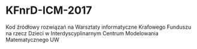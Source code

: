 # KFnrD-ICM-2017
Kod źródłowy rozwiązań na Warsztaty informatyczne Krafowego Funduszu na rzecz Dzieci w Interdyscyplinarnym Centrum Modelowania Matematycznego UW
